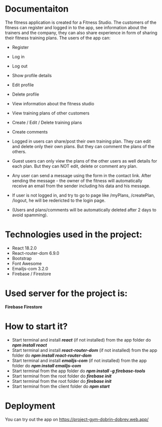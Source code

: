 # Documentaiton

The fitness application is created for a Fitness Studio. The customers of the fitness can register and logged in to the app, see information about the trainers and the company, they can also share experience in form of sharing their fitness training plans. 
The users of the app can:
-	Register
-	Log in
-	Log out
-	Show profile details
-	Edit profile 
-	Delete profile 
-	View information about the fitness studio
-	View training plans of other customers
-	Create / Edit / Delete training plans
-	Create comments

-	Logged in users can share/post their own training plan. They can edit and delete only their own plans. But they can comment the plans of the others.
-	Guest users can only view the plans of the other users as well details for each plan. But they can NOT edit, delete or comment any plan.
-	Any user can send a message using the form in the contact link. After sending the message - the owner of the fitness will automatically receive an email from the sender including his data and his message. 
-   If user is not logged in, and try to go to page like /myPlans, /createPlan, /logout, he will be redericted to the login page.
-   (Users and plans/comments will be automatically deleted after 2 days to avoid spamming).

# Technologies used in the project:
-	React 18.2.0
-	React-router-dom 6.9.0
-	Bootstrap
-	Font Awesome
-	Emailjs-com 3.2.0
-	Firebase / Firestore



# Used server for the project is:
**Firebase Firestore** 

# How to start it?
-	Start terminal and install ***react*** (if not installed) from the app folder do ***npm install react***
-	Start terminal and install ***react-router-dom*** (if not installed) from the app folder do ***npm install react-router-dom***
-	Start terminal and install ***emailjs-com*** (if not installed) from the app folder do ***npm install emailjs-com***
-	Start terminal from the app folder do ***npm install -g firebase-tools***
-	Start terminal from the root folder do ***firebase init***
-	Start terminal from the root folder do ***firebase init***
-	Start terminal from the client folder do ***npm start***


# Deployment
You can try out the app on https://project-gym-dobrin-dobrev.web.app/
